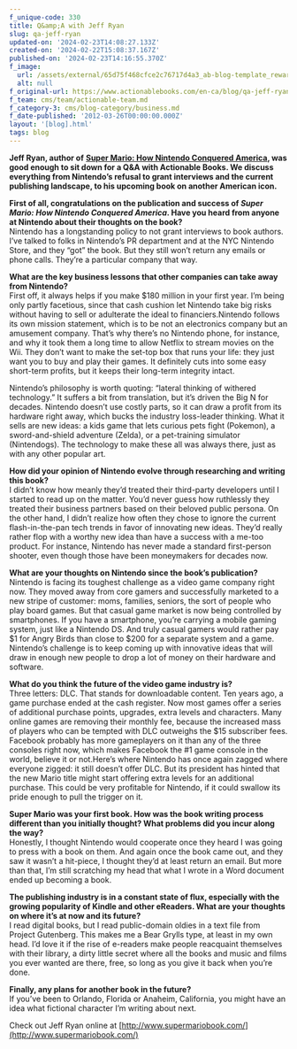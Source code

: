 ```yaml
---
f_unique-code: 330
title: Q&amp;A with Jeff Ryan
slug: qa-jeff-ryan
updated-on: '2024-02-23T14:08:27.133Z'
created-on: '2024-02-22T15:08:37.167Z'
published-on: '2024-02-23T14:16:55.370Z'
f_image:
  url: /assets/external/65d75f468cfce2c76717d4a3_ab-blog-template_reward.jpeg
  alt: null
f_original-url: https://www.actionablebooks.com/en-ca/blog/qa-jeff-ryan/
f_team: cms/team/actionable-team.md
f_category-3: cms/blog-category/business.md
f_date-published: '2012-03-26T00:00:00.000Z'
layout: '[blog].html'
tags: blog
---
```


**Jeff Ryan, author of** [**Super Mario: How Nintendo Conquered America**](http://actionablebooks.com/summaries/super-mario-how-nintendo-conquered-america/)**, was good enough to sit down for a Q&A with Actionable Books. We discuss everything from Nintendo’s refusal to grant interviews and the current publishing landscape, to his upcoming book on another American icon.**

**First of all, congratulations on the publication and success of _Super Mario: How Nintendo Conquered America_. Have you heard from anyone at Nintendo about their thoughts on the book?**  
Nintendo has a longstanding policy to not grant interviews to book authors. I’ve talked to folks in Nintendo’s PR department and at the NYC Nintendo Store, and they “got” the book. But they still won’t return any emails or phone calls. They’re a particular company that way.

**What are the key business lessons that other companies can take away from Nintendo?**  
First off, it always helps if you make $180 million in your first year. I’m being only partly facetious, since that cash cushion let Nintendo take big risks without having to sell or adulterate the ideal to financiers.Nintendo follows its own mission statement, which is to be not an electronics company but an amusement company. That’s why there’s no Nintendo phone, for instance, and why it took them a long time to allow Netflix to stream movies on the Wii. They don’t want to make the set-top box that runs your life: they just want you to buy and play their games. It definitely cuts into some easy short-term profits, but it keeps their long-term integrity intact.

Nintendo’s philosophy is worth quoting: “lateral thinking of withered technology.” It suffers a bit from translation, but it’s driven the Big N for decades. Nintendo doesn’t use costly parts, so it can draw a profit from its hardware right away, which bucks the industry loss-leader thinking. What it sells are new ideas: a kids game that lets curious pets fight (Pokemon), a sword-and-shield adventure (Zelda), or a pet-training simulator (Nintendogs). The technology to make these all was always there, just as with any other popular art.

**How did your opinion of Nintendo evolve through researching and writing this book?**  
I didn’t know how meanly they’d treated their third-party developers until I started to read up on the matter. You’d never guess how ruthlessly they treated their business partners based on their beloved public persona. On the other hand, I didn’t realize how often they chose to ignore the current flash-in-the-pan tech trends in favor of innovating new ideas. They’d really rather flop with a worthy new idea than have a success with a me-too product. For instance, Nintendo has never made a standard first-person shooter, even though those have been moneymakers for decades now.

**What are your thoughts on Nintendo since the book’s publication?**  
Nintendo is facing its toughest challenge as a video game company right now. They moved away from core gamers and successfully marketed to a new stripe of customer: moms, families, seniors, the sort of people who play board games. But that casual game market is now being controlled by smartphones. If you have a smartphone, you’re carrying a mobile gaming system, just like a Nintendo DS. And truly casual gamers would rather pay $1 for Angry Birds than close to $200 for a separate system and a game. Nintendo’s challenge is to keep coming up with innovative ideas that will draw in enough new people to drop a lot of money on their hardware and software.

**What do you think the future of the video game industry is?**  
Three letters: DLC. That stands for downloadable content. Ten years ago, a game purchase ended at the cash register. Now most games offer a series of additional purchase points, upgrades, extra levels and characters. Many online games are removing their monthly fee, because the increased mass of players who can be tempted with DLC outweighs the $15 subscriber fees. Facebook probably has more gameplayers on it than any of the three consoles right now, which makes Facebook the #1 game console in the world, believe it or not.Here’s where Nintendo has once again zagged where everyone zigged: it still doesn’t offer DLC. But its president has hinted that the new Mario title might start offering extra levels for an additional purchase. This could be very profitable for Nintendo, if it could swallow its pride enough to pull the trigger on it.

**Super Mario was your first book. How was the book writing process different than you initially thought? What problems did you incur along the way?**  
Honestly, I thought Nintendo would cooperate once they heard I was going to press with a book on them. And again once the book came out, and they saw it wasn’t a hit-piece, I thought they’d at least return an email. But more than that, I’m still scratching my head that what I wrote in a Word document ended up becoming a book.

**The publishing industry is in a constant state of flux, especially with the growing popularity of Kindle and other eReaders. What are your thoughts on where it’s at now and its future?**  
I read digital books, but I read public-domain oldies in a text file from Project Gutenberg. This makes me a Bear Grylls type, at least in my own head. I’d love it if the rise of e-readers make people reacquaint themselves with their library, a dirty little secret where all the books and music and films you ever wanted are there, free, so long as you give it back when you’re done.

**Finally, any plans for another book in the future?**  
If you’ve been to Orlando, Florida or Anaheim, California, you might have an idea what fictional character I’m writing about next.

Check out Jeff Ryan online at [http://www.supermariobook.com/](http://www.supermariobook.com/)
